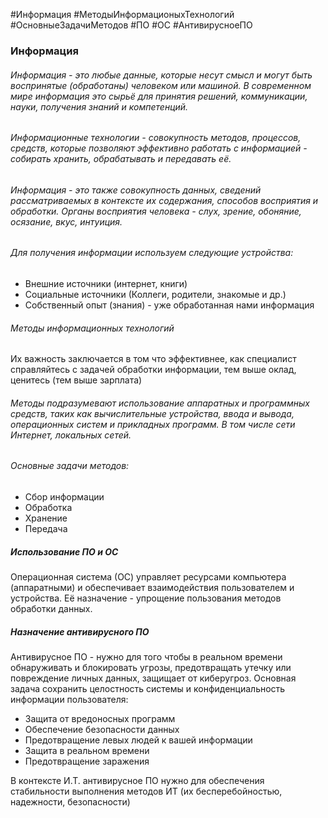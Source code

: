 #Информация #МетодыИнформационыхТехнологий #ОсновныеЗадачиМетодов #ПО #ОС #АнтивирусноеПО
### Информация

###### Информация - это любые данные, которые несут смысл и могут быть воспринятые (обработаны) человеком или машиной. В современном мире информация это сырьё для принятия решений, коммуникации, науки, получения знаний и компетенций. 

###### Информационные технологии - совокупность методов, процессов, средств, которые позволяют эффективно работать с информацией - собирать хранить, обрабатывать и передавать её.

###### Информация - это также совокупность данных, сведений рассматриваемых в контексте их содержания, способов восприятия и обработки. Органы восприятия человека - слух, зрение, обоняние, осязание, вкус, интуиция.

###### Для получения информации используем следующие устройства:

- Внешние источники (интернет, книги)
- Социальные источники (Коллеги, родители, знакомые и др.)
- Собственный опыт (знания) - уже обработанная нами информация

###### Методы информационных технологий

Их важность заключается в том что эффективнее, как специалист справляйтесь с задачей обработки информации, тем выше оклад, ценитесь (тем выше зарплата)

###### Методы подразумевают использование аппаратных и программных средств, таких как вычислительные устройства, ввода и вывода, операционных систем и прикладных программ. В том числе сети Интернет, локальных сетей.

###### Основные задачи методов:
- Сбор информации
- Обработка
- Хранение
- Передача 

##### Использование ПО и ОС

Операционная система (ОС) управляет ресурсами компьютера (аппаратными) и обеспечивает взаимодействия пользователем и устройства. Её назначение - упрощение пользования методов обработки данных. 

##### Назначение антивирусного ПО

Антивирусное ПО - нужно для того чтобы в реальном времени обнаруживать и блокировать угрозы, предотвращать утечку или повреждение личных данных, защищает от киберугроз. Основная задача сохранить целостность системы и конфиденциальность информации пользователя:

- Защита от вредоносных программ
- Обеспечение безопасности данных 
- Предотвращение левых людей к вашей информации 
- Защита в реальном времени
- Предотвращение заражения 

В контексте И.Т. антивирусное ПО нужно для обеспечения стабильности выполнения методов ИТ (их бесперебойностью, надежности, безопасности)



